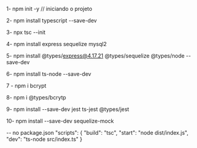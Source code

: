 1- npm init -y // iniciando o projeto

2- npm install typescript --save-dev

3- npx tsc --init

4- npm install express sequelize mysql2

5- npm install @types/express@4.17.21 @types/sequelize @types/node --save-dev

6- npm install ts-node --save-dev

7 - npm i bcrypt

8- npm i @types/bcrytp

9- npm install --save-dev jest ts-jest @types/jest

10- npm install --save-dev sequelize-mock

-- no package.json "scripts": { "build": "tsc", "start": "node dist/index.js", "dev": "ts-node src/index.ts" }

